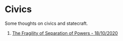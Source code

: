 # Civics

Some thoughts on civics and statecraft.

1. [The Fragility of Separation of Powers - 18/10/2020](./post1/post_1.md)
